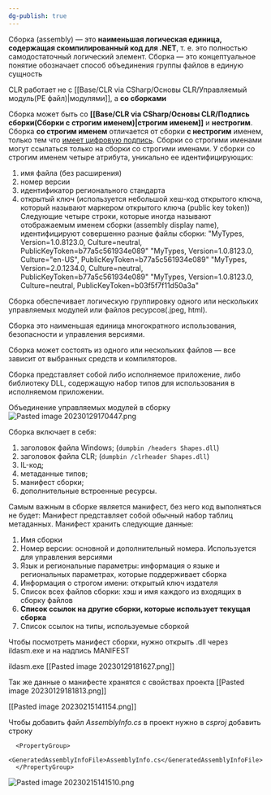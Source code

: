 ```yaml
---
dg-publish: true
---
```


Сборка (assembly) — это **наименьшая логическая единица, содержащая скомпилированный код для .NET**, т. е. это полностью самодостаточный логический элемент. 
Сборка — это концептуальное понятие обозначает способ объединения группы файлов в единую сущность

CLR работает не с [[Base/CLR via CSharp/Основы CLR/Управляемый модуль(PE файл)\|модулями]], а **со сборками**

Сборка может быть со **[[Base/CLR via CSharp/Основы CLR/Подпись сборки(Сборки с строгим именем)\|строгим именем]]** и **нестрогим**. Сборка **со строгим именем** отличается от сборки **с нестрогим** именем, только тем что <u>имеет цифровую подпись</u>.
Сборки со строгими именами могут ссылаться только на сборки со строгими именами.
У сборки со строгим именем четыре атрибута, уникально ее идентифицирующих: 
1. имя файла (без расширения)
2. номер версии
3. идентификатор регионального стандарта
4. открытый ключ (используется небольшой хеш-код открытого ключа, который называют маркером открытого ключа (public key token)) 
Следующие четыре строки, которые иногда называют отображаемым именем сборки (assembly display name), идентифицируют совершенно разные файлы сборки: 
"MyTypes, Version=1.0.8123.0, Culture=neutral, PublicKeyToken=b77a5c561934e089" 
"MyTypes, Version=1.0.8123.0, Culture="en-US", PublicKeyToken=b77a5c561934e089" 
"MyTypes, Version=2.0.1234.0, Culture=neutral, PublicKeyToken=b77a5c561934e089" 
"MyTypes, Version=1.0.8123.0, Culture=neutral, PublicKeyToken=b03f5f7f11d50a3a"

Сборка обеспечивает логическую группировку одного или нескольких управляемых модулей или файлов ресурсов(.jpeg, html).  

Сборка это наименьшая единица многократного использования, безопасности и управления версиями. 

Сборка может состоять из одного или нескольких файлов — все зависит от выбранных средств и компиляторов.

Сборка представляет собой либо исполняемое приложение, либо библиотеку DLL, содержащую набор типов для использования в исполняемом приложении.

Объединение управляемых модулей в сборку
![Pasted image 20230129170447.png](/img/user/Files/Image/Pasted%20image%2020230129170447.png)

Сборка включает в себя:
1. заголовок файла Windows; (`dumpbin /headers Shapes.dll`)
2. заголовок файла CLR; (`dumpbin /clrheader Shapes.dll`)
3. IL-код;
4. метаданные типов;  
5. манифест сборки; 
6. дополнительные встроенные ресурсы.


Самым важным в сборке является манифест, без него код выполняться не будет:
Манифест представляет собой обычный набор таблиц метаданных. 
Манифест хранить следующие данные:

1. Имя сборки
2. Номер версии: основной и дополнительный номера. Используется для управления версиями
3. Язык и региональные параметры: информация о языке и региональных параметрах, которые поддерживает сборка
4. Информация о строгом имени: открытый ключ издателя
5. Список всех файлов сборки: хэш и имя каждого из входящих в сборку файлов
6. **Список ссылок на другие сборки, которые использует текущая сборка**
7. Список ссылок на типы, используемые сборкой

Чтобы посмотреть манифест сборки, нужно открыть .dll через ildasm.exe и на надпись MANIFEST

ildasm.exe
[[Pasted image 20230129181627.png]]


Так же данные о манифесте хранятся с свойствах проекта
[[Pasted image 20230129181813.png]]

[[Pasted image 20230215141154.png]]


Чтобы добавить файл _AssemblyInfo.cs_ в проект нужно в _csproj_ добавить строку 

```
  <PropertyGroup>
  <GeneratedAssemblyInfoFile>AssemblyInfo.cs</GeneratedAssemblyInfoFile>
  </PropertyGroup>
```

![Pasted image 20230215141510.png](/img/user/Files/Image/Pasted%20image%2020230215141510.png)
